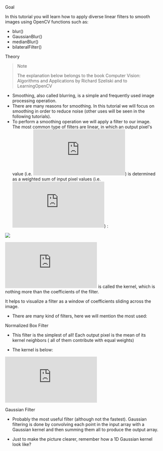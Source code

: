 Goal 

In this tutorial you will learn how to apply diverse linear filters to smooth images using OpenCV functions such as:

* blur()
* GaussianBlur()
* medianBlur()
* bilateralFilter()

Theory 

> Note
>
> The explanation below belongs to the book Computer Vision: Algorithms and Applications by Richard Szeliski and to LearningOpenCV

* Smoothing, also called blurring, is a simple and frequently used image processing operation.
* There are many reasons for smoothing. In this tutorial we will focus on smoothing in order to reduce noise (other uses will be seen in the following tutorials).
* To perform a smoothing operation we will apply a filter to our image. The most common type of filters are linear, in which an output pixel's value (i.e. ![](http://latex.codecogs.com/gif.latex?g(i,j))) is determined as a weighted sum of input pixel values (i.e. ![](http://latex.codecogs.com/gif.latex?f(i+k,j+l))) :

![](http://latex.codecogs.com/gif.latex?g(i,j)=\sum_{k,l}f(i+k,j+l)h(k,l))

![](http://latex.codecogs.com/gif.latex?h(k,l)) is called the kernel, which is nothing more than the coefficients of the filter.

It helps to visualize a filter as a window of coefficients sliding across the image.

* There are many kind of filters, here we will mention the most used:

Normalized Box Filter

* This filter is the simplest of all! Each output pixel is the mean of its kernel neighbors ( all of them contribute with equal weights)

* The kernel is below:

![](http://latex.codecogs.com/gif.latex?K%3D%5Cdfrac%7B1%7D%7BK_%7Bwidth%7D%5Ccdot%7BK_%7Bheight%7D%7D%7D%5Cbegin%7Bbmatrix%7D1%261%261%26...%261%5C%5C1%261%261%26...%261%5C%5C.%26.%26.%26...%26%201%5C%5C.%26.%26.%26...%261%5C%5C1%261%261%26...%261%5Cend%7Bbmatrix%7D)

Gaussian Filter

* Probably the most useful filter (although not the fastest). Gaussian filtering is done by convolving each point in the input array with a Gaussian kernel and then summing them all to produce the output array.

* Just to make the picture clearer, remember how a 1D Gaussian kernel look like?
